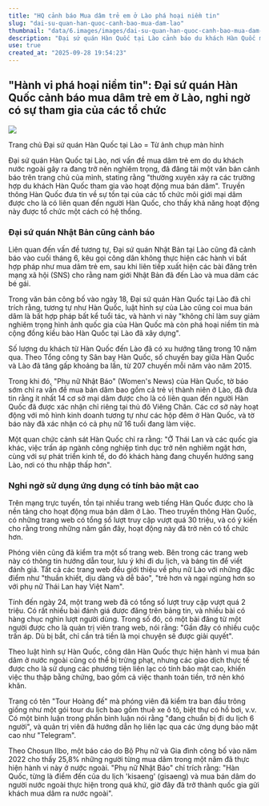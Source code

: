 ```yaml
---
title: "HQ cảnh báo Mua dâm trẻ em ở Lào phá hoại niềm tin"
slug: "dai-su-quan-han-quoc-canh-bao-mua-dam-lao"
thumbnail: "data/6.images/images/dai-su-quan-han-quoc-canh-bao-mua-dam-lao.webp"
description: "Đại sứ quán Hàn Quốc tại Lào cảnh báo du khách Hàn Quốc mua dâm trẻ em, coi đây là hành vi phá hoại niềm tin và hình ảnh quốc gia. Truyền thông nghi ngờ có tổ chức môi giới liên quan."
use: true
created_at: "2025-09-28 19:54:23"
---
```


## "Hành vi phá hoại niềm tin": Đại sứ quán Hàn Quốc cảnh báo mua dâm trẻ em ở Lào, nghi ngờ có sự tham gia của các tổ chức

![](/images/20250928-00000021-mai-000-2-view.webp)

Trang chủ Đại sứ quán Hàn Quốc tại Lào = Từ ảnh chụp màn hình

Đại sứ quán Hàn Quốc tại Lào, nơi vấn đề mua dâm trẻ em do du khách nước ngoài gây ra đang trở nên nghiêm trọng, đã đăng tải một văn bản cảnh báo trên trang chủ của mình, stating rằng "thường xuyên xảy ra các trường hợp du khách Hàn Quốc tham gia vào hoạt động mua bán dâm". Truyền thông Hàn Quốc đưa tin về sự tồn tại của các tổ chức môi giới mại dâm được cho là có liên quan đến người Hàn Quốc, cho thấy khả năng hoạt động này được tổ chức một cách có hệ thống.

### Đại sứ quán Nhật Bản cũng cảnh báo

Liên quan đến vấn đề tương tự, Đại sứ quán Nhật Bản tại Lào cũng đã cảnh báo vào cuối tháng 6, kêu gọi công dân không thực hiện các hành vi bất hợp pháp như mua dâm trẻ em, sau khi liên tiếp xuất hiện các bài đăng trên mạng xã hội (SNS) cho rằng nam giới Nhật Bản đã đến Lào và mua dâm các bé gái.

Trong văn bản công bố vào ngày 18, Đại sứ quán Hàn Quốc tại Lào đã chỉ trích rằng, tương tự như Hàn Quốc, luật hình sự của Lào cũng coi mua bán dâm là bất hợp pháp bất kể tuổi tác, và hành vi này "không chỉ làm suy giảm nghiêm trọng hình ảnh quốc gia của Hàn Quốc mà còn phá hoại niềm tin mà cộng đồng kiều bào Hàn Quốc tại Lào đã xây dựng".

Số lượng du khách từ Hàn Quốc đến Lào đã có xu hướng tăng trong 10 năm qua. Theo Tổng công ty Sân bay Hàn Quốc, số chuyến bay giữa Hàn Quốc và Lào đã tăng gấp khoảng ba lần, từ 207 chuyến mỗi năm vào năm 2015.

Trong khi đó, "Phụ nữ Nhật Báo" (Women's News) của Hàn Quốc, tờ báo sớm chỉ ra vấn đề mua bán dâm bao gồm cả trẻ vị thành niên ở Lào, đã đưa tin rằng ít nhất 14 cơ sở mại dâm được cho là có liên quan đến người Hàn Quốc đã được xác nhận chỉ riêng tại thủ đô Viêng Chăn. Các cơ sở này hoạt động với mô hình kinh doanh tương tự như các hộp đêm ở Hàn Quốc, và tờ báo này đã xác nhận có cả phụ nữ 16 tuổi đang làm việc.

Một quan chức cảnh sát Hàn Quốc chỉ ra rằng: "Ở Thái Lan và các quốc gia khác, việc trấn áp ngành công nghiệp tình dục trở nên nghiêm ngặt hơn, cùng với sự phát triển kinh tế, do đó khách hàng đang chuyển hướng sang Lào, nơi có thu nhập thấp hơn".

### Nghi ngờ sử dụng ứng dụng có tính bảo mật cao

Trên mạng trực tuyến, tồn tại nhiều trang web tiếng Hàn Quốc được cho là nền tảng cho hoạt động mua bán dâm ở Lào. Theo truyền thông Hàn Quốc, có những trang web có tổng số lượt truy cập vượt quá 30 triệu, và có ý kiến cho rằng trong những năm gần đây, hoạt động này đã trở nên có tổ chức hơn.

Phóng viên cũng đã kiểm tra một số trang web. Bên trong các trang web này có thông tin hướng dẫn tour, lưu ý khi đi du lịch, và bảng tin để viết đánh giá. Tất cả các trang web đều giới thiệu về phụ nữ Lào với những đặc điểm như "thuần khiết, dịu dàng và dễ bảo", "trẻ hơn và ngại ngùng hơn so với phụ nữ Thái Lan hay Việt Nam".

Tính đến ngày 24, một trang web đã có tổng số lượt truy cập vượt quá 2 triệu. Có rất nhiều bài đánh giá được đăng trên bảng tin, và nhiều bài có hàng chục nghìn lượt người dùng. Trong số đó, có một bài đăng từ một người được cho là quản trị viên trang web, nói rằng: "Gần đây có nhiều cuộc trấn áp. Dù bị bắt, chỉ cần trả tiền là mọi chuyện sẽ được giải quyết".

Theo luật hình sự Hàn Quốc, công dân Hàn Quốc thực hiện hành vi mua bán dâm ở nước ngoài cũng có thể bị trừng phạt, nhưng các giao dịch thực tế được cho là sử dụng các phương tiện liên lạc có tính bảo mật cao, khiến việc thu thập bằng chứng, bao gồm cả việc thanh toán tiền, trở nên khó khăn.

Trang có tên "Tour Hoàng đế" mà phóng viên đã kiểm tra ban đầu trông giống như một gói tour du lịch bao gồm thuê xe ô tô, biệt thự có hồ bơi, v.v. Có một bình luận trong phần bình luận nói rằng "đang chuẩn bị đi du lịch 6 người", và quản trị viên đã hướng dẫn họ liên lạc qua các ứng dụng bảo mật cao như "Telegram".

Theo Chosun Ilbo, một báo cáo do Bộ Phụ nữ và Gia đình công bố vào năm 2022 cho thấy 25,8% những người từng mua dâm trong một năm đã thực hiện hành vi này ở nước ngoài. "Phụ nữ Nhật Báo" chỉ trích rằng: "Hàn Quốc, từng là điểm đến của du lịch 'kisaeng' (gisaeng) và mua bán dâm do người nước ngoài thực hiện trong quá khứ, giờ đây đã trở thành quốc gia gửi khách mua dâm ra nước ngoài".